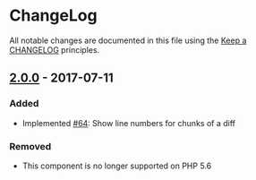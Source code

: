 # ChangeLog

All notable changes are documented in this file using the [Keep a CHANGELOG](http://keepachangelog.com/) principles.

## [2.0.0] - 2017-07-11

### Added

* Implemented [#64](https://github.com/sebastianbergmann/diff/pull/64): Show line numbers for chunks of a diff

### Removed

* This component is no longer supported on PHP 5.6

[2.0.0]: https://github.com/sebastianbergmann/diff/compare/1.4...2.0.0
